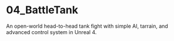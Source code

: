 # 04_BattleTank
An open-world head-to-head tank fight with simple AI, tarrain, and advanced control system in Unreal 4.
